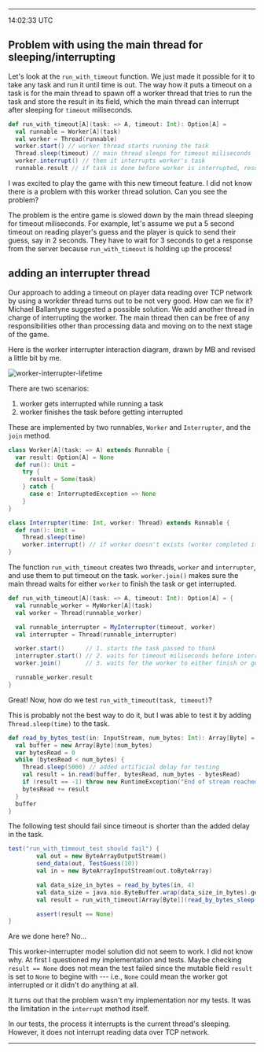 
---
14:02:33 UTC

## Problem with using the main thread for sleeping/interrupting

Let's look at the `run_with_timeout` function. We just made it possible for it to take any task and run it until time is out. The way how it puts a timeout on a task is for the main thread to spawn off a worker thread that tries to run the task and store the result in its field, which the main thread can interrupt after sleeping for `timeout` miliseconds.

```scala
def run_with_timeout[A](task: => A, timeout: Int): Option[A] =
  val runnable = Worker[A](task)
  val worker = Thread(runnable)
  worker.start() // worker thread starts running the task
  Thread.sleep(timeout) // main thread sleeps for timeout miliseconds
  worker.interrupt() // then it interrupts worker's task
  runnable.result // if task is done before worker is interrupted, result is Some(value) otherwise, None
```

I was excited to play the game with this new timeout feature. I did not know there is a problem with this worker thread solution. Can you see the problem?

The problem is the entire game is slowed down by the main thread sleeping for timeout miliseconds. For example, let's assume we put a 5 second timeout on reading player's guess and the player is quick to send their guess, say in 2 seconds. They have to wait for 3 seconds to get a response from the server because `run_with_timeout` is holding up the process!  

## adding an interrupter thread

Our approach to adding a timeout on player data reading over TCP network by using a workder thread turns out to be not very good. How can we fix it? Michael Ballantyne suggested a possible solution. We add another thread in charge of interrupting the worker. The main thread then can be free of any responsibilities other than processing data and moving on to the next stage of the game. 

Here is the worker interrupter interaction diagram, drawn by MB and revised a little bit by me.  

![worker-interrupter-lifetime](images/worker-interrupter-revised2.png)

There are two scenarios:
1. worker gets interrupted while running a task   
2. worker finishes the task before getting interrupted

These are implemented by two runnables, `Worker` and `Interrupter`, and the `join` method. 


```scala
class Worker[A](task: => A) extends Runnable {
  var result: Option[A] = None
  def run(): Unit =
    try {
      result = Some(task)
    } catch {
      case e: InterruptedException => None
    }
}

class Interrupter(time: Int, worker: Thread) extends Runnable {
  def run(): Unit =
    Thread.sleep(time)
    worker.interrupt() // if worker doesn't exists (worker completed its task before time), it has no effect
}
```

The function `run_with_timeout` creates two threads, `worker` and `interrupter`, and use them to put timeout on the task. `worker.join()` makes sure the main thread waits for either `worker` to finish the task or get interrupted. 

```scala
def run_with_timeout[A](task: => A, timeout: Int): Option[A] = {
  val runnable_worker = MyWorker[A](task)
  val worker = Thread(runnable_worker)

  val runnable_interrupter = MyInterrupter(timeout, worker) 
  val interrupter = Thread(runnable_interrupter)

  worker.start()      // 1. starts the task passed to thunk 
  interrupter.start() // 2. waits for timeout miliseconds before interrupting the workder
  worker.join()       // 3. waits for the worker to either finish or get interrupted

  runnable_worker.result
}
```

Great! Now, how do we test `run_with_timeout(task, timeout)`?

This is probably not the best way to do it, but I was able to test it by adding `Thread.sleep(time)` to the task. 

```scala
def read_by_bytes_test(in: InputStream, num_bytes: Int): Array[Byte] = {
  val buffer = new Array[Byte](num_bytes)
  var bytesRead = 0
  while (bytesRead < num_bytes) {
    Thread.sleep(5000) // added artificial delay for testing
    val result = in.read(buffer, bytesRead, num_bytes - bytesRead)
    if (result == -1) throw new RuntimeException("End of stream reached unexpectedly")
    bytesRead += result
  }
  buffer
}
```
The following test should fail since timeout is shorter than the added delay in the task.

```scala
test("run_with_timeout_test should fail") {
        val out = new ByteArrayOutputStream()
        send_data(out, TestGuess(10))
        val in = new ByteArrayInputStream(out.toByteArray)

        val data_size_in_bytes = read_by_bytes(in, 4)
        val data_size = java.nio.ByteBuffer.wrap(data_size_in_bytes).getInt
        val result = run_with_timeout[Array[Byte]](read_by_bytes_sleep(in, data_size), 2000)

        assert(result == None)
}
```

Are we done here? No... 

This worker-interrupter model solution did not seem to work. I did not know why. At first I questioned my implementation and tests. Maybe checking `result == None` does not mean the test failed since the mutable field `result` is set to `None` to begine with --- i.e., `None` could mean the worker got interrupted or it didn't do anything at all. 

It turns out that the problem wasn't my implementation nor my tests. It was the limitation in the `interrupt` method itself. 

In our tests, the process it interrupts is the current thread's sleeping. However, it does not interrupt reading data over TCP network. 

---

